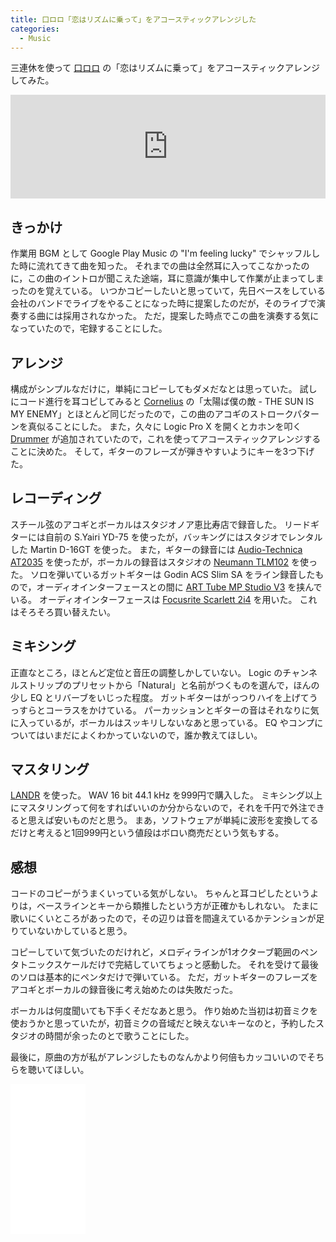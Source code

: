 ```yaml
---
title: 口ロロ「恋はリズムに乗って」をアコースティックアレンジした
categories:
  - Music
---
```


三連休を使って [口ロロ](https://ja.wikipedia.org/wiki/%E2%96%A1%E2%96%A1%E2%96%A1) の「恋はリズムに乗って」をアコースティックアレンジしてみた。

<iframe width="100%" height="166" scrolling="no" frameborder="no" src="https://w.soundcloud.com/player/?url=https%3A//api.soundcloud.com/tracks/380507798&amp;color=%23368a56&amp;auto_play=false&amp;hide_related=false&amp;show_comments=true&amp;show_user=true&amp;show_reposts=false&amp;show_teaser=true"></iframe>

## きっかけ

作業用 BGM として Google Play Music の "I'm feeling lucky" でシャッフルした時に流れてきて曲を知った。
それまでの曲は全然耳に入ってこなかったのに，この曲のイントロが聞こえた途端，耳に意識が集中して作業が止まってしまったのを覚えている。
いつかコピーしたいと思っていて，先日ベースをしている会社のバンドでライブをやることになった時に提案したのだが，そのライブで演奏する曲には採用されなかった。
ただ，提案した時点でこの曲を演奏する気になっていたので，宅録することにした。

## アレンジ

構成がシンプルなだけに，単純にコピーしてもダメだなとは思っていた。
試しにコード進行を耳コピしてみると [Cornelius](https://ja.wikipedia.org/wiki/%E5%B0%8F%E5%B1%B1%E7%94%B0%E5%9C%AD%E5%90%BE) の「太陽ば僕の敵 - THE SUN IS MY ENEMY」とほとんど同じだったので，この曲のアコギのストロークパターンを真似ることにした。
また，久々に Logic Pro X を開くとカホンを叩く [Drummer](https://support.apple.com/kb/PH13070?locale=ja_JP&viewlocale=ja_JP) が追加されていたので，これを使ってアコースティックアレンジすることに決めた。
そして，ギターのフレーズが弾きやすいようにキーを3つ下げた。

## レコーディング

スチール弦のアコギとボーカルはスタジオノア恵比寿店で録音した。
リードギターには自前の S.Yairi YD-75 を使ったが，バッキングにはスタジオでレンタルした Martin D-16GT を使った。
また，ギターの録音には [Audio-Technica AT2035](https://www.amazon.co.jp/dp/B001JERO46?tag=sankichi92-22) を使ったが，ボーカルの録音はスタジオの [Neumann TLM102](https://www.amazon.co.jp/dp/B003HGLPC6?tag=sankichi92-22) を使った。
ソロを弾いているガットギターは Godin ACS Slim SA をライン録音したもので，オーディオインターフェースとの間に [ART Tube MP Studio V3](https://www.amazon.co.jp/dp/B002C5BV36?tag=sankichi92-22) を挟んでいる。
オーディオインターフェースは [Focusrite Scarlett 2i4](https://www.amazon.co.jp/dp/B009USR2Y0?tag=sankichi92-22) を用いた。
これはそろそろ買い替えたい。

## ミキシング

正直なところ，ほとんど定位と音圧の調整しかしていない。
Logic のチャンネルストリップのプリセットから「Natural」と名前がつくものを選んで，ほんの少し EQ とリバーブをいじった程度。
ガットギターはがっつりハイを上げてうっすらとコーラスをかけている。
パーカッションとギターの音はそれなりに気に入っているが，ボーカルはスッキリしないなあと思っている。
EQ やコンプについてはいまだによくわかっていないので，誰か教えてほしい。

## マスタリング

[LANDR](https://www.landr.com/ja) を使った。
WAV 16 bit 44.1 kHz を999円で購入した。
ミキシング以上にマスタリングって何をすればいいのか分からないので，それを千円で外注できると思えば安いものだと思う。
まあ，ソフトウェアが単純に波形を変換してるだけと考えると1回999円という値段はボロい商売だという気もする。

## 感想

コードのコピーがうまくいっている気がしない。
ちゃんと耳コピしたというよりは，ベースラインとキーから類推したという方が正確かもしれない。
たまに歌いにくいところがあったので，その辺りは音を間違えているかテンションが足りていないかしていると思う。

コピーしていて気づいたのだけれど，メロディラインが1オクターブ範囲のペンタトニックスケールだけで完結していてちょっと感動した。
それを受けて最後のソロは基本的にペンタだけで弾いている。
ただ，ガットギターのフレーズをアコギとボーカルの録音後に考え始めたのは失敗だった。

ボーカルは何度聞いても下手くそだなあと思う。
作り始めた当初は初音ミクを使おうかと思っていたが，初音ミクの音域だと映えないキーなのと，予約したスタジオの時間が余ったのとで歌うことにした。

最後に，原曲の方が私がアレンジしたものなんかより何倍もカッコいいのでそちらを聴いてほしい。

<iframe style="width:120px;height:240px;" marginwidth="0" marginheight="0" scrolling="no" frameborder="0" src="//rcm-fe.amazon-adsystem.com/e/cm?lt1=_blank&bc1=000000&IS2=1&bg1=FFFFFF&fc1=000000&lc1=0000FF&t=sankichi92-22&o=9&p=8&l=as4&m=amazon&f=ifr&ref=as_ss_li_til&asins=B008SJB9PA&linkId=452ef96102ece966ac2dcd285238f418"></iframe>
